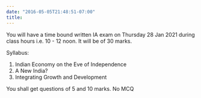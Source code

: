 ```yaml
---
date: "2016-05-05T21:48:51-07:00"
title: 
---
```


You will have a time bound written IA exam on Thursday 28 Jan 2021 during class hours i.e. 10 - 12 noon. It will be of 30 marks. 

Syllabus:

1. Indian Economy on the Eve of Independence
1. A New India?
1. Integrating Growth and Development

You shall get questions of 5 and 10 marks. No MCQ
